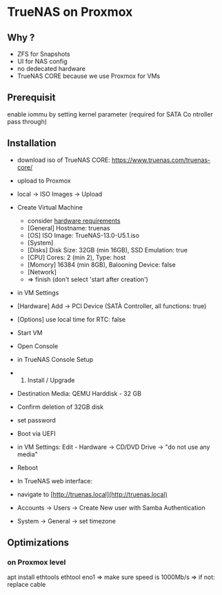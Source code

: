 

# TrueNAS on Proxmox
## Why ?
* ZFS for Snapshots
* UI for NAS config
* no dedecated hardware
* TrueNAS CORE because we use Proxmox for VMs

## Prerequisit
enable iommu by setting kernel parameter
(required for SATA Co ntroller pass through)

## Installation
* download iso of TrueNAS CORE: https://www.truenas.com/truenas-core/
* upload to Proxmox 
 * local -> ISO Images -> Upload
* Create Virtual Machine
  * consider [hardware requirements](https://www.truenas.com/docs/core/gettingstarted/corehardwareguide/)
  * [General] Hostname: truenas
  * [OS] ISO Image: TrueNAS-13.0-U5.1.iso
  * [System]
  * [Disks] Disk Size: 32GB (min 16GB), SSD Emulation: true
  * [CPU] Cores: 2 (min 2), Type: host
  * [Momory] 16384 (min 8GB), Balooning Device: false
  * [Network]
  * => finish (don't select 'start after creation')
  
* in VM Settings
 * [Hardware] Add -> PCI Device (SATÀ Controller, all functions: true) 
 * [Options] use local time for RTC: false
 * Start VM
 * Open Console

* in TrueNAS Console Setup
 * 1. Install / Upgrade
 * Destination Media: QEMU Harddisk - 32 GB
 * Confirm deletion of 32GB disk
 * set password
 * Boot via UEFI
 * in VM Settings: Edit - Hardware -> CD/DVD Drive -> "do not use any media"
 * Reboot

* In TrueNAS web interface:
 * navigate to [http://truenas.local](http://truenas.local)
 * Accounts -> Users -> Create New user with Samba Authentication
 * System -> General -> set timezone

 
 
 

## Optimizations
### on Proxmox level
apt install ethtools
ethtool eno1
=> make sure speed is 1000Mb/s
=> if not: replace cable